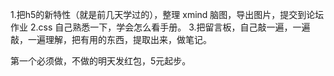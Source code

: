 1.把h5的新特性（就是前几天学过的），整理 xmind 脑图，导出图片，提交到论坛作业
2.css 自己熟悉一下，学会怎么看手册。
3.把留言板，自己敲一遍，一遍敲，一遍理解，把有用的东西，提取出来，做笔记。


第一个必须做，不做的明天发红包，5元起步。


